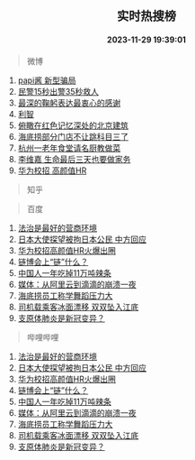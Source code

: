 <div align="center"><h2>实时热搜榜</h2><h4>2023-11-29 19:39:01</h4></div>

> 微博  

1. [papi酱 新型骗局](https://s.weibo.com/weibo?q=papi%E9%85%B1%20%E6%96%B0%E5%9E%8B%E9%AA%97%E5%B1%80&t=31&band_rank=1&Refer=top)<br />
2. [民警15秒出警35秒救人](https://s.weibo.com/weibo?q=%23%E6%B0%91%E8%AD%A615%E7%A7%92%E5%87%BA%E8%AD%A635%E7%A7%92%E6%95%91%E4%BA%BA%23&t=31&band_rank=2&Refer=top)<br />
3. [最深的鞠躬表达最衷心的感谢](https://s.weibo.com/weibo?q=%23%E6%9C%80%E6%B7%B1%E7%9A%84%E9%9E%A0%E8%BA%AC%E8%A1%A8%E8%BE%BE%E6%9C%80%E8%A1%B7%E5%BF%83%E7%9A%84%E6%84%9F%E8%B0%A2%23&t=31&band_rank=3&Refer=top)<br />
4. [利智](https://s.weibo.com/weibo?q=%E5%88%A9%E6%99%BA&t=31&band_rank=4&Refer=top)<br />
5. [俯瞰在红色记忆深处的北京建筑](https://s.weibo.com/weibo?q=%23%E4%BF%AF%E7%9E%B0%E5%9C%A8%E7%BA%A2%E8%89%B2%E8%AE%B0%E5%BF%86%E6%B7%B1%E5%A4%84%E7%9A%84%E5%8C%97%E4%BA%AC%E5%BB%BA%E7%AD%91%23&t=31&band_rank=5&Refer=top)<br />
6. [海底捞部分门店不让跳科目三了](https://s.weibo.com/weibo?q=%23%E6%B5%B7%E5%BA%95%E6%8D%9E%E9%83%A8%E5%88%86%E9%97%A8%E5%BA%97%E4%B8%8D%E8%AE%A9%E8%B7%B3%E7%A7%91%E7%9B%AE%E4%B8%89%E4%BA%86%23&t=31&band_rank=6&Refer=top)<br />
7. [杭州一老年食堂请名厨教做菜](https://s.weibo.com/weibo?q=%23%E6%9D%AD%E5%B7%9E%E4%B8%80%E8%80%81%E5%B9%B4%E9%A3%9F%E5%A0%82%E8%AF%B7%E5%90%8D%E5%8E%A8%E6%95%99%E5%81%9A%E8%8F%9C%23&t=31&band_rank=7&Refer=top)<br />
8. [李维嘉 生命最后三天也要做家务](https://s.weibo.com/weibo?q=%E6%9D%8E%E7%BB%B4%E5%98%89%20%E7%94%9F%E5%91%BD%E6%9C%80%E5%90%8E%E4%B8%89%E5%A4%A9%E4%B9%9F%E8%A6%81%E5%81%9A%E5%AE%B6%E5%8A%A1&t=31&band_rank=8&Refer=top)<br />
9. [华为校招 高颜值HR](https://s.weibo.com/weibo?q=%E5%8D%8E%E4%B8%BA%E6%A0%A1%E6%8B%9B%20%E9%AB%98%E9%A2%9C%E5%80%BCHR&t=31&band_rank=9&Refer=top)<br />

> 知乎  


> 百度  

1. [法治是最好的营商环境](https://www.baidu.com/s?wd=%E6%B3%95%E6%B2%BB%E6%98%AF%E6%9C%80%E5%A5%BD%E7%9A%84%E8%90%A5%E5%95%86%E7%8E%AF%E5%A2%83&sa=fyb_news&rsv_dl=fyb_news)<br />
2. [日本大使探望被拘日本公民 中方回应](https://www.baidu.com/s?wd=%E6%97%A5%E6%9C%AC%E5%A4%A7%E4%BD%BF%E6%8E%A2%E6%9C%9B%E8%A2%AB%E6%8B%98%E6%97%A5%E6%9C%AC%E5%85%AC%E6%B0%91+%E4%B8%AD%E6%96%B9%E5%9B%9E%E5%BA%94&sa=fyb_news&rsv_dl=fyb_news)<br />
3. [华为校招高颜值HR火爆出圈](https://www.baidu.com/s?wd=%E5%8D%8E%E4%B8%BA%E6%A0%A1%E6%8B%9B%E9%AB%98%E9%A2%9C%E5%80%BCHR%E7%81%AB%E7%88%86%E5%87%BA%E5%9C%88&sa=fyb_news&rsv_dl=fyb_news)<br />
4. [链博会上“链”什么？](https://www.baidu.com/s?wd=%E9%93%BE%E5%8D%9A%E4%BC%9A%E4%B8%8A%E2%80%9C%E9%93%BE%E2%80%9D%E4%BB%80%E4%B9%88%EF%BC%9F&sa=fyb_news&rsv_dl=fyb_news)<br />
5. [中国人一年吃掉11万吨辣条](https://www.baidu.com/s?wd=%E4%B8%AD%E5%9B%BD%E4%BA%BA%E4%B8%80%E5%B9%B4%E5%90%83%E6%8E%8911%E4%B8%87%E5%90%A8%E8%BE%A3%E6%9D%A1&sa=fyb_news&rsv_dl=fyb_news)<br />
6. [媒体：从阿里云到滴滴的崩溃一夜](https://www.baidu.com/s?wd=%E5%AA%92%E4%BD%93%EF%BC%9A%E4%BB%8E%E9%98%BF%E9%87%8C%E4%BA%91%E5%88%B0%E6%BB%B4%E6%BB%B4%E7%9A%84%E5%B4%A9%E6%BA%83%E4%B8%80%E5%A4%9C&sa=fyb_news&rsv_dl=fyb_news)<br />
7. [海底捞员工称学舞蹈压力大](https://www.baidu.com/s?wd=%E6%B5%B7%E5%BA%95%E6%8D%9E%E5%91%98%E5%B7%A5%E7%A7%B0%E5%AD%A6%E8%88%9E%E8%B9%88%E5%8E%8B%E5%8A%9B%E5%A4%A7&sa=fyb_news&rsv_dl=fyb_news)<br />
8. [司机载乘客冰面漂移 双双坠入江底](https://www.baidu.com/s?wd=%E5%8F%B8%E6%9C%BA%E8%BD%BD%E4%B9%98%E5%AE%A2%E5%86%B0%E9%9D%A2%E6%BC%82%E7%A7%BB+%E5%8F%8C%E5%8F%8C%E5%9D%A0%E5%85%A5%E6%B1%9F%E5%BA%95&sa=fyb_news&rsv_dl=fyb_news)<br />
9. [支原体肺炎是新冠变异？](https://www.baidu.com/s?wd=%E6%94%AF%E5%8E%9F%E4%BD%93%E8%82%BA%E7%82%8E%E6%98%AF%E6%96%B0%E5%86%A0%E5%8F%98%E5%BC%82%EF%BC%9F&sa=fyb_news&rsv_dl=fyb_news)<br />

> 哔哩哔哩  

1. [法治是最好的营商环境](https://www.baidu.com/s?wd=%E6%B3%95%E6%B2%BB%E6%98%AF%E6%9C%80%E5%A5%BD%E7%9A%84%E8%90%A5%E5%95%86%E7%8E%AF%E5%A2%83&sa=fyb_news&rsv_dl=fyb_news)<br />
2. [日本大使探望被拘日本公民 中方回应](https://www.baidu.com/s?wd=%E6%97%A5%E6%9C%AC%E5%A4%A7%E4%BD%BF%E6%8E%A2%E6%9C%9B%E8%A2%AB%E6%8B%98%E6%97%A5%E6%9C%AC%E5%85%AC%E6%B0%91+%E4%B8%AD%E6%96%B9%E5%9B%9E%E5%BA%94&sa=fyb_news&rsv_dl=fyb_news)<br />
3. [华为校招高颜值HR火爆出圈](https://www.baidu.com/s?wd=%E5%8D%8E%E4%B8%BA%E6%A0%A1%E6%8B%9B%E9%AB%98%E9%A2%9C%E5%80%BCHR%E7%81%AB%E7%88%86%E5%87%BA%E5%9C%88&sa=fyb_news&rsv_dl=fyb_news)<br />
4. [链博会上“链”什么？](https://www.baidu.com/s?wd=%E9%93%BE%E5%8D%9A%E4%BC%9A%E4%B8%8A%E2%80%9C%E9%93%BE%E2%80%9D%E4%BB%80%E4%B9%88%EF%BC%9F&sa=fyb_news&rsv_dl=fyb_news)<br />
5. [中国人一年吃掉11万吨辣条](https://www.baidu.com/s?wd=%E4%B8%AD%E5%9B%BD%E4%BA%BA%E4%B8%80%E5%B9%B4%E5%90%83%E6%8E%8911%E4%B8%87%E5%90%A8%E8%BE%A3%E6%9D%A1&sa=fyb_news&rsv_dl=fyb_news)<br />
6. [媒体：从阿里云到滴滴的崩溃一夜](https://www.baidu.com/s?wd=%E5%AA%92%E4%BD%93%EF%BC%9A%E4%BB%8E%E9%98%BF%E9%87%8C%E4%BA%91%E5%88%B0%E6%BB%B4%E6%BB%B4%E7%9A%84%E5%B4%A9%E6%BA%83%E4%B8%80%E5%A4%9C&sa=fyb_news&rsv_dl=fyb_news)<br />
7. [海底捞员工称学舞蹈压力大](https://www.baidu.com/s?wd=%E6%B5%B7%E5%BA%95%E6%8D%9E%E5%91%98%E5%B7%A5%E7%A7%B0%E5%AD%A6%E8%88%9E%E8%B9%88%E5%8E%8B%E5%8A%9B%E5%A4%A7&sa=fyb_news&rsv_dl=fyb_news)<br />
8. [司机载乘客冰面漂移 双双坠入江底](https://www.baidu.com/s?wd=%E5%8F%B8%E6%9C%BA%E8%BD%BD%E4%B9%98%E5%AE%A2%E5%86%B0%E9%9D%A2%E6%BC%82%E7%A7%BB+%E5%8F%8C%E5%8F%8C%E5%9D%A0%E5%85%A5%E6%B1%9F%E5%BA%95&sa=fyb_news&rsv_dl=fyb_news)<br />
9. [支原体肺炎是新冠变异？](https://www.baidu.com/s?wd=%E6%94%AF%E5%8E%9F%E4%BD%93%E8%82%BA%E7%82%8E%E6%98%AF%E6%96%B0%E5%86%A0%E5%8F%98%E5%BC%82%EF%BC%9F&sa=fyb_news&rsv_dl=fyb_news)<br />
